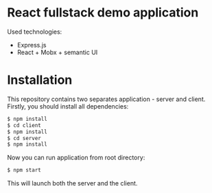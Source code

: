 # React fullstack demo application

Used technologies:
- Express.js
- React + Mobx + semantic UI

# Installation
This repository contains two separates application - server and client. Firstly, you should install all dependencies:

```sh
$ npm install
$ cd client
$ npm install
$ cd server
$ npm install
```

Now you can run application from root directory:

```sh
$ npm start
```

This will launch both the server and the client.
